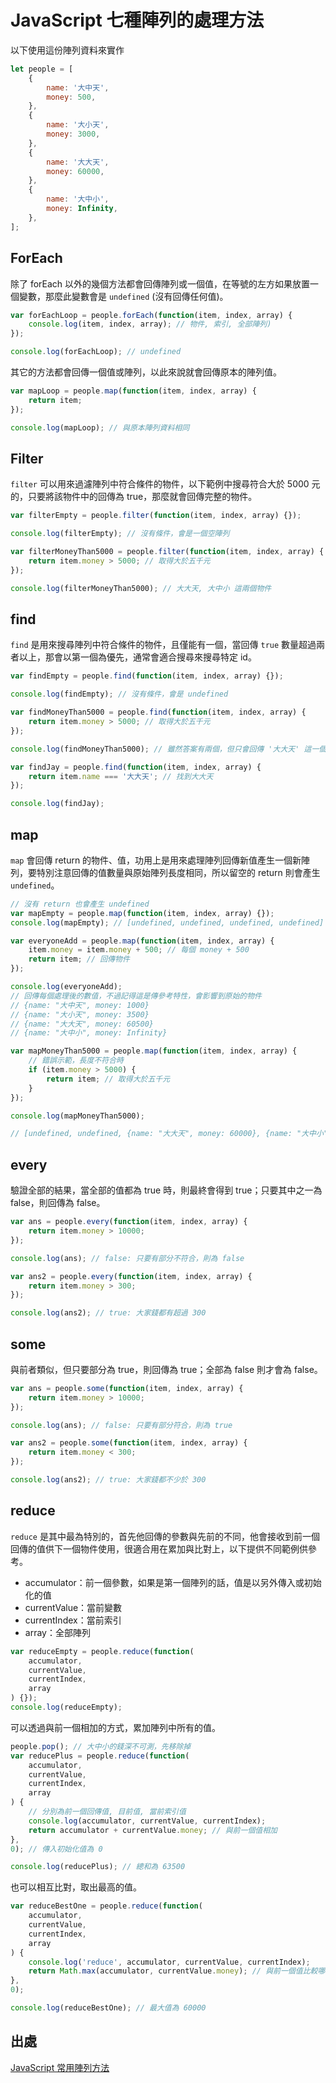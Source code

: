 # JavaScript 七種陣列的處理方法

以下使用這份陣列資料來實作

```js
let people = [
	{
		name: '大中天',
		money: 500,
	},
	{
		name: '大小天',
		money: 3000,
	},
	{
		name: '大大天',
		money: 60000,
	},
	{
		name: '大中小',
		money: Infinity,
	},
];
```

## ForEach

除了 forEach 以外的幾個方法都會回傳陣列或一個值，在等號的左方如果放置一個變數，那麼此變數會是 `undefined` (沒有回傳任何值)。

```js
var forEachLoop = people.forEach(function(item, index, array) {
	console.log(item, index, array); // 物件, 索引, 全部陣列)
});

console.log(forEachLoop); // undefined
```

其它的方法都會回傳一個值或陣列，以此來說就會回傳原本的陣列值。

```js
var mapLoop = people.map(function(item, index, array) {
	return item;
});

console.log(mapLoop); // 與原本陣列資料相同
```

## Filter

`filter` 可以用來過濾陣列中符合條件的物件，以下範例中搜尋符合大於 5000 元的，只要將該物件中的回傳為 true，那麼就會回傳完整的物件。

```js
var filterEmpty = people.filter(function(item, index, array) {});

console.log(filterEmpty); // 沒有條件，會是一個空陣列

var filterMoneyThan5000 = people.filter(function(item, index, array) {
	return item.money > 5000; // 取得大於五千元
});

console.log(filterMoneyThan5000); // 大大天, 大中小 這兩個物件
```

## find

`find` 是用來搜尋陣列中符合條件的物件，且僅能有一個，當回傳 `true` 數量超過兩者以上，那會以第一個為優先，通常會適合搜尋來搜尋特定 id。

```js
var findEmpty = people.find(function(item, index, array) {});

console.log(findEmpty); // 沒有條件，會是 undefined

var findMoneyThan5000 = people.find(function(item, index, array) {
	return item.money > 5000; // 取得大於五千元
});

console.log(findMoneyThan5000); // 雖然答案有兩個，但只會回傳 '大大天' 這一個物件

var findJay = people.find(function(item, index, array) {
	return item.name === '大大天'; // 找到大大天
});

console.log(findJay);
```

## map

`map` 會回傳 return 的物件、值，功用上是用來處理陣列回傳新值產生一個新陣列，要特別注意回傳的值數量與原始陣列長度相同，所以留空的 return 則會產生 `undefined`。

```js
// 沒有 return 也會產生 undefined
var mapEmpty = people.map(function(item, index, array) {});
console.log(mapEmpty); // [undefined, undefined, undefined, undefined]

var everyoneAdd = people.map(function(item, index, array) {
	item.money = item.money + 500; // 每個 money + 500
	return item; // 回傳物件
});

console.log(everyoneAdd);
// 回傳每個處理後的數值，不過記得這是傳參考特性，會影響到原始的物件
// {name: "大中天", money: 1000}
// {name: "大小天", money: 3500}
// {name: "大大天", money: 60500}
// {name: "大中小", money: Infinity}

var mapMoneyThan5000 = people.map(function(item, index, array) {
	// 錯誤示範，長度不符合時
	if (item.money > 5000) {
		return item; // 取得大於五千元
	}
});

console.log(mapMoneyThan5000);

// [undefined, undefined, {name: "大大天", money: 60000}, {name: "大中小", money: Infinity} ]
```

## every

驗證全部的結果，當全部的值都為 true 時，則最終會得到 true；只要其中之一為 false，則回傳為 false。

```js
var ans = people.every(function(item, index, array) {
	return item.money > 10000;
});

console.log(ans); // false: 只要有部分不符合，則為 false

var ans2 = people.every(function(item, index, array) {
	return item.money > 300;
});

console.log(ans2); // true: 大家錢都有超過 300
```

## some

與前者類似，但只要部分為 true，則回傳為 true；全部為 false 則才會為 false。

```js
var ans = people.some(function(item, index, array) {
	return item.money > 10000;
});

console.log(ans); // false: 只要有部分符合，則為 true

var ans2 = people.some(function(item, index, array) {
	return item.money < 300;
});

console.log(ans2); // true: 大家錢都不少於 300
```

## reduce

`reduce` 是其中最為特別的，首先他回傳的參數與先前的不同，他會接收到前一個回傳的值供下一個物件使用，很適合用在累加與比對上，以下提供不同範例供參考。

- accumulator：前一個參數，如果是第一個陣列的話，值是以另外傳入或初始化的值
- currentValue：當前變數
- currentIndex：當前索引
- array：全部陣列

```js
var reduceEmpty = people.reduce(function(
	accumulator,
	currentValue,
	currentIndex,
	array
) {});
console.log(reduceEmpty);
```

可以透過與前一個相加的方式，累加陣列中所有的值。

```js
people.pop(); // 大中小的錢深不可測，先移除掉
var reducePlus = people.reduce(function(
	accumulator,
	currentValue,
	currentIndex,
	array
) {
	// 分別為前一個回傳值, 目前值, 當前索引值
	console.log(accumulator, currentValue, currentIndex);
	return accumulator + currentValue.money; // 與前一個值相加
},
0); // 傳入初始化值為 0

console.log(reducePlus); // 總和為 63500
```

也可以相互比對，取出最高的值。

```js
var reduceBestOne = people.reduce(function(
	accumulator,
	currentValue,
	currentIndex,
	array
) {
	console.log('reduce', accumulator, currentValue, currentIndex);
	return Math.max(accumulator, currentValue.money); // 與前一個值比較哪個大
},
0);

console.log(reduceBestOne); // 最大值為 60000
```

## 出處

[JavaScript 常用陣列方法](https://ithelp.ithome.com.tw/articles/10194206)
